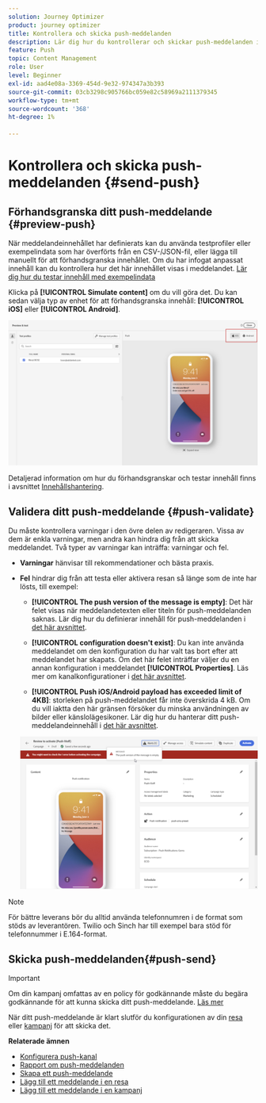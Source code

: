 ```yaml
---
solution: Journey Optimizer
product: journey optimizer
title: Kontrollera och skicka push-meddelanden
description: Lär dig hur du kontrollerar och skickar push-meddelanden i Journey Optimizer
feature: Push
topic: Content Management
role: User
level: Beginner
exl-id: aad4e08a-3369-454d-9e32-974347a3b393
source-git-commit: 03cb3298c905766bc059e82c58969a2111379345
workflow-type: tm+mt
source-wordcount: '368'
ht-degree: 1%

---
```


# Kontrollera och skicka push-meddelanden {#send-push}

## Förhandsgranska ditt push-meddelande {#preview-push}

När meddelandeinnehållet har definierats kan du använda testprofiler eller exempelindata som har överförts från en CSV-/JSON-fil, eller lägga till manuellt för att förhandsgranska innehållet. Om du har infogat anpassat innehåll kan du kontrollera hur det här innehållet visas i meddelandet. [Lär dig hur du testar innehåll med exempelindata](../test-approve/simulate-sample-input.md)

Klicka på **[!UICONTROL Simulate content]** om du vill göra det. Du kan sedan välja typ av enhet för att förhandsgranska innehåll: **[!UICONTROL iOS]** eller **[!UICONTROL Android]**.

![](assets/push_preview_3.png)

Detaljerad information om hur du förhandsgranskar och testar innehåll finns i avsnittet [Innehållshantering](../content-management/preview-test.md).

## Validera ditt push-meddelande {#push-validate}

Du måste kontrollera varningar i den övre delen av redigeraren. Vissa av dem är enkla varningar, men andra kan hindra dig från att skicka meddelandet. Två typer av varningar kan inträffa: varningar och fel.

* **Varningar** hänvisar till rekommendationer och bästa praxis.

* **Fel** hindrar dig från att testa eller aktivera resan så länge som de inte har lösts, till exempel:

   * **[!UICONTROL The push version of the message is empty]**: Det här felet visas när meddelandetexten eller titeln för push-meddelanden saknas. Lär dig hur du definierar innehåll för push-meddelanden i [det här avsnittet](create-push.md).

   * **[!UICONTROL configuration doesn't exist]**: Du kan inte använda meddelandet om den konfiguration du har valt tas bort efter att meddelandet har skapats. Om det här felet inträffar väljer du en annan konfiguration i meddelandet **[!UICONTROL Properties]**. Läs mer om kanalkonfigurationer i [det här avsnittet](../configuration/channel-surfaces.md).

   * **[!UICONTROL Push iOS/Android payload has exceeded limit of 4KB]**: storleken på push-meddelandet får inte överskrida 4 kB. Om du vill iaktta den här gränsen försöker du minska användningen av bilder eller känslolägesikoner. Lär dig hur du hanterar ditt push-meddelandeinnehåll i [det här avsnittet](../push/create-push.md).

  ![](assets/push_alert.png)


>[!NOTE]
>
> För bättre leverans bör du alltid använda telefonnumren i de format som stöds av leverantören. Twilio och Sinch har till exempel bara stöd för telefonnummer i E.164-format.

## Skicka push-meddelanden{#push-send}

>[!IMPORTANT]
>
> Om din kampanj omfattas av en policy för godkännande måste du begära godkännande för att kunna skicka ditt push-meddelande. [Läs mer](../test-approve/gs-approval.md)

När ditt push-meddelande är klart slutför du konfigurationen av din [resa](../building-journeys/journey-gs.md) eller [kampanj](../campaigns/create-campaign.md) för att skicka det.

**Relaterade ämnen**

* [Konfigurera push-kanal](push-configuration.md)
* [Rapport om push-meddelanden](../reports/journey-global-report-cja-push.md)
* [Skapa ett push-meddelande](create-push.md)
* [Lägg till ett meddelande i en resa](../building-journeys/journeys-message.md)
* [Lägg till ett meddelande i en kampanj](../campaigns/create-campaign.md)

